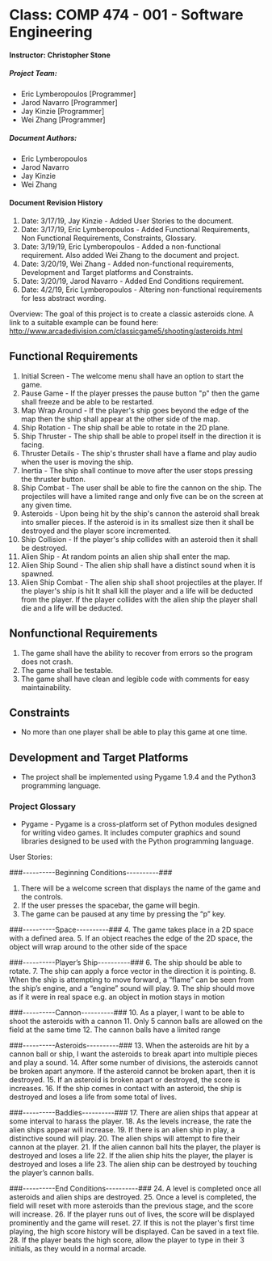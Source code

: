 # Class: COMP 474 - 001 - Software Engineering

#### Instructor: Christopher Stone

##### Project Team:
* Eric Lymberopoulos [Programmer]
* Jarod Navarro [Programmer]
* Jay Kinzie [Programmer]
* Wei Zhang [Programmer]

##### Document Authors:
* Eric Lymberopoulos
* Jarod Navarro
* Jay Kinzie
* Wei Zhang

#### Document Revision History
1. Date: 3/17/19, Jay Kinzie - Added User Stories to the document.
2. Date: 3/17/19, Eric Lymberopoulos - Added Functional Requirements, Non Functional Requirements, Constraints, Glossary.
3. Date: 3/19/19, Eric Lymberopoulos - Added a non-functional requirement. Also added Wei Zhang to the document and project.
4. Date: 3/20/19, Wei Zhang - Added non-functional requirements, Development and Target platforms and Constraints. 
5. Date: 3/20/19, Jarod Navarro - Added End Conditions requirement.
6. Date: 4/2/19, Eric Lymberopoulos - Altering non-functional requirements for less abstract wording.

Overview:
The goal of this project is to create a classic asteroids clone. A link to a suitable example can be found here: 
http://www.arcadedivision.com/classicgame5/shooting/asteroids.html

## Functional Requirements
1. Initial Screen - The welcome menu shall have an option to start the game.
2. Pause Game - If the player presses the pause button "p" then the game shall freeze and be able to be restarted.
3. Map Wrap Around - If the player's ship goes beyond the edge of the map then the ship shall
					  appear at the other side of the map.
4. Ship Rotation - The ship shall be able to rotate in the 2D plane.
5. Ship Thruster - The ship shall be able to propel itself in the direction it is facing.
6. Thruster Details - The ship's thruster shall have a flame and play audio when the user is moving the ship.
7. Inertia - The ship shall continue to move after the user stops pressing the thruster button.
8. Ship Combat - The user shall be able to fire the cannon on the ship. The projectiles will have
				 a limited range and only five can be on the screen at any given time.
9. Asteroids - Upon being hit by the ship's cannon the asteroid shall break into smaller pieces.
			   If the asteroid is in its smallest size then it shall be destroyed and the player score incremented.
10. Ship Collision - If the player's ship collides with an asteroid then it shall be destroyed.
11. Alien Ship - At random points an alien ship shall enter the map.
12. Alien Ship Sound - The alien ship shall have a distinct sound when it is spawned.
13. Alien Ship Combat - The alien ship shall shoot projectiles at the player. If the player's ship is hit
						It shall kill the player and a life will be deducted from the player. If the player
						collides with the alien ship the player shall die and a life will be deducted.

## Nonfunctional Requirements
1. The game shall have the ability to recover from errors so the program does not crash.
3. The game shall be testable.
4. The game shall have clean and legible code with comments for easy maintainability.

## Constraints
* No more than one player shall be able to play this game at one time. 

## Development and Target Platforms
* The project shall be implemented using Pygame 1.9.4 and the Python3 programming language.

### Project Glossary
* Pygame - Pygame is a cross-platform set of Python modules designed for writing video games.
		   It includes computer graphics and sound libraries designed to be used with the Python programming language.
 		   
User Stories:

###----------Beginning Conditions----------###
1. There will be a welcome screen that displays the name of the game and the controls.
2. If the user presses the spacebar, the game will begin.
3. The game can be paused at any time by pressing the “p” key.

###----------Space----------###
4. The game takes place in a 2D space with a defined area. 
5. If an object reaches the edge of the 2D space, the object will wrap around to the other side of the space

###----------Player’s Ship----------###
6. The ship should be able to rotate.
7. The ship can apply a force vector in the direction it is pointing.
8. When the ship is attempting to move forward, a “flame” can be seen from the ship’s engine, and a “engine” sound will play.
9. The ship should move as if it were in real space e.g. an object in motion stays in motion

###----------Cannon----------###
10. As a player, I want to be able to shoot the asteroids with a cannon
11. Only 5 cannon balls are allowed on the field at the same time
12. The cannon balls have a limited range

###----------Asteroids----------###
13. When the asteroids are hit by a cannon ball or ship, I want the asteroids to break apart into multiple pieces and play a sound.
14. After some number of divisions, the asteroids cannot be broken apart anymore. If the asteroid cannot be broken apart, then it is destroyed.
15. If an asteroid is broken apart or destroyed, the score is increases.
16. If the ship comes in contact with an asteroid, the ship is destroyed and loses a life from some total of lives.

###----------Baddies----------###
17. There are alien ships that appear at some interval to harass the player.
18. As the levels increase, the rate the alien ships appear will increase. 
19. If there is an alien ship in play, a distinctive sound will play.
20. The alien ships will attempt to fire their cannon at the player.
21. If the alien cannon ball hits the player, the player is destroyed and loses a life
22. If the alien ship hits the player, the player is destroyed and loses a life
23. The alien ship can be destroyed by touching the player’s cannon balls.

###----------End Conditions----------###
24. A level is completed once all asteroids and alien ships are destroyed. 
25. Once a level is completed, the field will reset with more asteroids than the previous stage, and the score will increase.
26. If the player runs out of lives, the score will be displayed prominently and the game will reset. 
27. If this is not the player's first time playing, the high score history will be displayed. Can be saved in a text file.
28. If the player beats the high score, allow the player to type in their 3 initials, as they would in a normal arcade.

